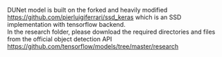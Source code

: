 DUNet model is built on the forked and heavily modified https://github.com/pierluigiferrari/ssd_keras which is an SSD implementation with tensorflow backend. </br>
In the research folder, please download the required directories and files from the official object detection API https://github.com/tensorflow/models/tree/master/research
